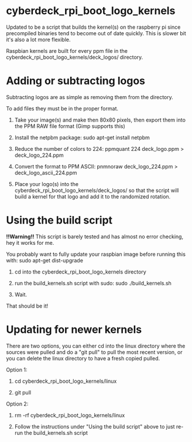# cyberdeck_rpi_boot_logo_kernels
Updated to be a script that builds the kernel(s) on the raspberry pi since precompiled binaries tend to become out of date quickly.
This is slower bit it's also a lot more flexible.

Raspbian kernels are built for every ppm file in the cyberdeck_rpi_boot_logo_kernels/deck_logos/ directory.

# Adding or subtracting logos

Subtracting logos are as simple as removing them from the directory.

To add files they must be in the proper format.

1. Take your image(s) and make then 80x80 pixels, then export them into the PPM RAW file format (Gimp supports this)

2. Install the netpbm package: sudo apt-get install netpbm

3. Reduce the number of colors to 224: ppmquant 224 deck_logo.ppm > deck_logo_224.ppm

4. Convert the format to PPM ASCII: pnmnoraw deck_logo_224.ppm > deck_logo_ascii_224.ppm

5. Place your logo(s) into the cyberdeck_rpi_boot_logo_kernels/deck_logos/ so that the script will build a kernel for that logo and add it to the randomized rotation.

# Using the build script

**!!Warning!!** This script is barely tested and has almost no error checking, hey it works for me.

You probably want to fully update your raspbian image before running this with: sudo apt-get dist-upgrade

1. cd into the cyberdeck_rpi_boot_logo_kernels directory

2. run the build_kernels.sh script with sudo: sudo ./build_kernels.sh

3. Wait.

That should be it!

# Updating for newer kernels

There are two options, you can either cd into the linux directory where the sources were pulled and do a "git pull" to pull the most recent version, or you can delete the linux directory to have a fresh copied pulled.

Option 1:

1. cd cyberdeck_rpi_boot_logo_kernels/linux

2. git pull

Option 2:

1. rm -rf cyberdeck_rpi_boot_logo_kernels/linux

2. Follow the instructions under "Using the build script" above to just re-run the build_kernels.sh script

